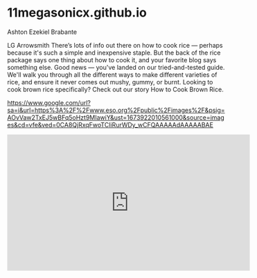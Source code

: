 # 11megasonicx.github.io
Ashton Ezekiel Brabante

LG Arrowsmith
There’s lots of info out there on how to cook rice — perhaps because it's such a simple and inexpensive staple. But the back of the rice package says one thing about how to cook it, and your favorite blog says something else. Good news — you've landed on our tried-and-tested guide. We'll walk you through all the different ways to make different varieties of rice, and ensure it never comes out mushy, gummy, or burnt. Looking to cook brown rice specifically? Check out our story How to Cook Brown Rice.

https://www.google.com/url?sa=i&url=https%3A%2F%2Fwww.eso.org%2Fpublic%2Fimages%2F&psig=AOvVaw2TxEJ5wBFq5oHzt9MIawiY&ust=1673922010561000&source=images&cd=vfe&ved=0CA8QjRxqFwoTCIiRurWDy_wCFQAAAAAdAAAAABAE

<iframe width="560" height="315" src="https://www.youtube.com/embed/CH50zuS8DD0" title="YouTube video player" frameborder="0" allow="accelerometer; autoplay; clipboard-write; encrypted-media; gyroscope; picture-in-picture; web-share" allowfullscreen></iframe>
